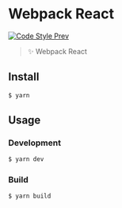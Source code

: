 # Webpack React

[![Code Style Prev](https://img.shields.io/badge/code%20style-prev-32c8fc.svg?style=flat-square)](https://github.com/preco21/eslint-config-prev)

> :sparkles: Webpack React

## Install

```bash
$ yarn
```

## Usage

### Development

```bash
$ yarn dev
```

### Build

```bash
$ yarn build
```
